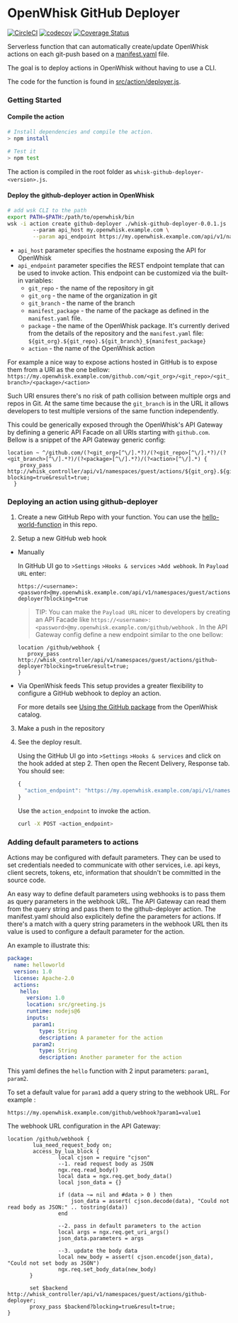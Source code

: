 OpenWhisk GitHub Deployer
==========================

[![CircleCI](https://circleci.com/gh/adobe-apiplatform/openwhisk-github-deployer.svg?style=svg)](https://circleci.com/gh/adobe-apiplatform/openwhisk-github-deployer)
[![codecov](https://codecov.io/gh/adobe-apiplatform/openwhisk-github-deployer/branch/master/graph/badge.svg)](https://codecov.io/gh/adobe-apiplatform/openwhisk-github-deployer)
[![Coverage Status](https://coveralls.io/repos/github/adobe-apiplatform/openwhisk-github-deployer/badge.svg)](https://coveralls.io/github/adobe-apiplatform/openwhisk-github-deployer)

Serverless function that can automatically create/update OpenWhisk actions on each git-push based on a [manifest.yaml](test/resources/hello-world-function/manifest.yaml) file.

The goal is to deploy actions in OpenWhisk without having to use a CLI.
  
The code for the function is found in [src/action/deployer.js](src/action/deployer.js).  


### Getting Started

#### Compile the action
```bash
# Install dependencies and compile the action.
> npm install

# Test it
> npm test

```

The action is compiled in the root folder as `whisk-github-deployer-<version>.js`.

#### Deploy the github-deployer action in OpenWhisk

```bash
# add wsk CLI to the path
export PATH=$PATH:/path/to/openwhisk/bin
wsk -i action create github-deployer ./whisk-github-deployer-0.0.1.js  \ 
        --param api_host my.openwhisk.example.com \
        --param api_endpoint https://my.openwhisk.example.com/api/v1/namespaces/guest/actions/{package}/{action}
```

* `api_host` parameter specifies the hostname exposing the API for OpenWhisk 
* `api_endpoint` parameter specifies the REST endpoint template that can be used to invoke action. This endpoint can be customized via the built-in variables:
  * `git_repo` - the name of the repository in git
  * `git_org` - the name of the organization in git
  * `git_branch` - the name of the branch
  * `manifest_package` - the name of the package as defined in the `manifest.yaml` file.
  * `package` - the name of the OpenWhisk package. It's currently derived from the details of the repository and the `manifest.yaml` file: `${git_org}.${git_repo}.${git_branch}_${manifest_package}`
  * `action` - the name of the OpenWhisk action

For example a nice way to expose actions hosted in GitHub is to expose them from a URI as the one bellow:
 `https://my.openwhisk.example.com/github.com/<git_org>/<git_repo>/<git_branch>/<package>/<action>`
 
Such URI ensures there's no risk of path collision between multiple orgs and repos in Git. 
At the same time because the `git_branch` is in the URL it allows developers to test multiple versions of the same function independently. 

 This could be generically exposed through the OpenWhisk's API Gateway by defining a generic API Facade on all URIs starting with `github.com`. Bellow is a snippet of the API Gateway generic config:
 
 ```nginx
 location ~ ^/github.com/(?<git_org>[^\/].*?)/(?<git_repo>[^\/].*?)/(?<git_branch>[^\/].*?)/(?<package>[^\/].*?)/(?<action>[^\/].*) {
     proxy_pass http://whisk_controller/api/v1/namespaces/guest/actions/${git_org}.${git_repo}.${git_branch}_${package}/${action}?blocking=true&result=true;
   }
 ```

### Deploying an action using github-deployer

1. Create a new GitHub Repo with your function. You can use the [hello-world-function](test/resources/hello-world-function) in this repo. 

2. Setup a new GitHub web hook
  * Manually
  
    In GitHub UI go to `>Settings` `>Hooks & services` `>Add webhook`. 
    In `Payload URL` enter:

     ```
     https://<username>:<password>@my.openwhisk.example.com/api/v1/namespaces/guest/actions/github-deployer?blocking=true
     ``` 
     > TIP: You can make the `Payload URL` nicer to developers by creating an API Facade like `https://<username>:<password>@my.openwhisk.example.com/github/webhook` . 
     In the API Gateway config define a new endpoint similar to the one bellow:
     ```nginx 
     location /github/webhook {
        proxy_pass http://whisk_controller/api/v1/namespaces/guest/actions/github-deployer?blocking=true&result=true;
     }
     ```
     
 * Via OpenWhisk feeds
    This setup provides a greater flexibility to configure a GitHub webhook to deploy an action.

    For more details see [Using the GitHub package](https://github.com/openwhisk/openwhisk-catalog#using-the-github-package) from the OpenWhisk catalog.
    
3. Make a push in the repository
4. See the deploy result.
 
   Using the GitHub UI go into `>Settings` `>Hooks & services` and click on the hook added at step 2. Then open the Recent Delivery, Response tab. You should see:
   ```javascript
   {
     "action_endpoint": "https://my.openwhisk.example.com/api/v1/namespaces/guest/actions/<git_org>.<git_repo>.<git_branch>_<mainfest_package>/<action>"
   }
   ``` 
   Use the `action_endpoint` to invoke the action. 
   ```bash
   curl -X POST <action_endpoint>
   ```

### Adding default parameters to actions 

Actions may be configured with default parameters. They can be used to set credentials needed to communicate with other services, i.e. api keys, client secrets, tokens, etc, information that shouldn't be committed in the source code.

An easy way to define default parameters using webhooks is to pass them as query parameters in the webhook URL. 
The API Gateway can read them from the query string and pass them to the github-deployer action.
The manifest.yaml should also explicitely define the parameters for actions. If there's a match with a query string parameters in the webhook URL then its value is used to configure a default parameter for the action. 
 
An example to illustrate this:
 
```yaml
package:
  name: helloworld
  version: 1.0
  license: Apache-2.0
  actions:
    hello:
      version: 1.0
      location: src/greeting.js
      runtime: nodejs@6
      inputs:
        param1:
          type: String
          description: A parameter for the action
        param2:
          type: String
          description: Another parameter for the action

``` 
 
This yaml defines the `hello` function with 2 input parameters: `param1`, `param2`.
 
 To set a default value for `param1` add a query string to the webhook URL. For example : 
 
 ```
https://my.openwhisk.example.com/github/webhook?param1=value1
```

 The webhook URL configuration in the API Gateway:
 
```nginx
location /github/webhook {
        lua_need_request_body on;
        access_by_lua_block {
                local cjson = require "cjson"
                --1. read request body as JSON
                ngx.req.read_body()
                local data = ngx.req.get_body_data()
                local json_data = {}

                if (data ~= nil and #data > 0 ) then
                    json_data = assert( cjson.decode(data), "Could not read body as JSON:" .. tostring(data))
                end

                --2. pass in default parameters to the action
                local args = ngx.req.get_uri_args()
                json_data.parameters = args

                --3. update the body data
                local new_body = assert( cjson.encode(json_data),  "Could not set body as JSON")
                ngx.req.set_body_data(new_body)
       }
       
       set $backend http://whisk_controller/api/v1/namespaces/guest/actions/github-deployer;
       proxy_pass $backend?blocking=true&result=true;
}
```
 
